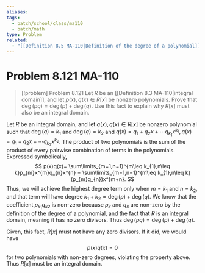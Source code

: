 ```yaml
---
aliases: 
tags:
  - batch/school/class/ma110
  - batch/math
type: Problem
related:
  - "[[Definition 8.5 MA-110|Definition of the degree of a polynomial]]"
---
```

# Problem 8.121 MA-110

> [!problem] Problem 8.121
> Let $R$ be an [[Definition 8.3 MA-110|integral domain]], and let $p(x),q(x) \in R[x]$ be nonzero polynomials. Prove that $\deg(pq)=\deg(p)+\deg(q)$. Use this fact to explain why $R[x]$ must also be an integral domain.

Let $R$ be an integral domain, and let $q(x),q(x) \in R[x]$ be nonzero polynomial such that $\deg(q)=k_{1}$ and $\deg(q)=k_{2}$ and $q(x) = q_{1}+q_{2}x+  \cdots q_{k_{1}}x^{k_{1}}, q(x) = q_{1}+q_{2}x+  \cdots q_{k_{2}}x^{k_{2}}$.
The product of two polynomials is the sum of the product of every pairwise combination of terms in the polynomials. Expressed symbolically,
$$
p(x)q(x)= \sum\limits_{m=1,n=1}^{m\leq k_{1},n\leq k}p_{m}x^{m}q_{n}x^{n} = \sum\limits_{m=1,n=1}^{m\leq k_{1},n\leq k}(p_{m}q_{n})x^{m+n}.
$$
Thus, we will achieve the highest degree term only when $m=k_{1}$ and $n=k_{2}$, and that term will have degree $k_{1}+k_{2}=\deg(p)+\deg(q)$. We know that the coefficient $p_{k_{1}}q_{k2}$ is non-zero because $p_{k}$ and $q_{k}$ are non-zero by the definition of the degree of a polynomial, and the fact that $R$ is an integral domain, meaning it has no zero divisors. Thus $\deg(pq)=\deg(p)+\deg(q)$.

Given, this fact, $R[x]$ must not have any zero divisors. If it did, we would have
$$
p(x)q(x) = 0
$$
for two polynomials with non-zero degrees, violating the property above. Thus $R[x]$ must be an integral domain.
